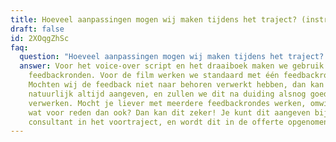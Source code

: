 ```yaml
---
title: Hoeveel aanpassingen mogen wij maken tijdens het traject? (instructie video)
draft: false
id: 2XOqgZhSc
faq:
  question: "Hoeveel aanpassingen mogen wij maken tijdens het traject? "
  answer: Voor het voice-over script en het draaiboek maken we gebruik van twee
    feedbackronden. Voor de film werken we standaard met één feedbackronde.
    Mochten wij de feedback niet naar behoren verwerkt hebben, dan kan je dit
    natuurlijk altijd aangeven, en zullen we dit na duiding alsnog goed
    verwerken. Mocht je liever met meerdere feedbackrondes werken, omwille van
    wat voor reden dan ook? Dan kan dit zeker! Je kunt dit aangeven bij onze
    consultant in het voortraject, en wordt dit in de offerte opgenomen.
---
```

